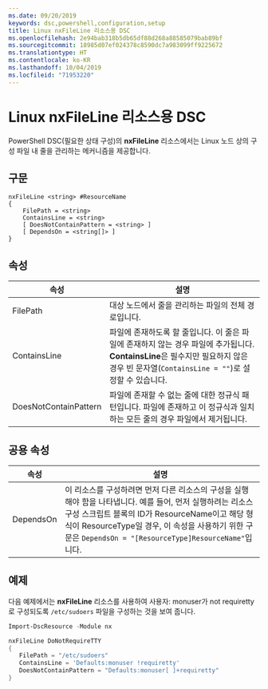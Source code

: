```yaml
---
ms.date: 09/20/2019
keywords: dsc,powershell,configuration,setup
title: Linux nxFileLine 리소스용 DSC
ms.openlocfilehash: 2e94bab318b5db65df88d268a88585079bab89bf
ms.sourcegitcommit: 18985d07ef024378c8590dc7a983099ff9225672
ms.translationtype: HT
ms.contentlocale: ko-KR
ms.lasthandoff: 10/04/2019
ms.locfileid: "71953220"
---
```

# <a name="dsc-for-linux-nxfileline-resource"></a>Linux nxFileLine 리소스용 DSC

PowerShell DSC(필요한 상태 구성)의 **nxFileLine** 리소스에서는 Linux 노드 상의 구성 파일 내 줄을 관리하는 메커니즘을 제공합니다.

## <a name="syntax"></a>구문

```Syntax
nxFileLine <string> #ResourceName
{
    FilePath = <string>
    ContainsLine = <string>
    [ DoesNotContainPattern = <string> ]
    [ DependsOn = <string[]> ]
}
```

## <a name="properties"></a>속성

|속성 |설명 |
|---|---|
|FilePath |대상 노드에서 줄을 관리하는 파일의 전체 경로입니다. |
|ContainsLine |파일에 존재하도록 할 줄입니다. 이 줄은 파일에 존재하지 않는 경우 파일에 추가됩니다. **ContainsLine**은 필수지만 필요하지 않은 경우 빈 문자열(`ContainsLine = ""`)로 설정할 수 있습니다. |
|DoesNotContainPattern |파일에 존재할 수 없는 줄에 대한 정규식 패턴입니다. 파일에 존재하고 이 정규식과 일치하는 모든 줄의 경우 파일에서 제거됩니다. |

## <a name="common-properties"></a>공용 속성

|속성 |설명 |
|---|---|
|DependsOn |이 리소스를 구성하려면 먼저 다른 리소스의 구성을 실행해야 함을 나타냅니다. 예를 들어, 먼저 실행하려는 리소스 구성 스크립트 블록의 ID가 ResourceName이고 해당 형식이 ResourceType일 경우, 이 속성을 사용하기 위한 구문은 `DependsOn = "[ResourceType]ResourceName"`입니다. |

## <a name="example"></a>예제

다음 예제에서는 **nxFileLine** 리소스를 사용하여 사용자: monuser가 not requiretty로 구성되도록 `/etc/sudoers` 파일을 구성하는 것을 보여 줍니다.

```powershell
Import-DscResource -Module nx

nxFileLine DoNotRequireTTY
{
   FilePath = "/etc/sudoers"
   ContainsLine = 'Defaults:monuser !requiretty'
   DoesNotContainPattern = "Defaults:monuser[ ]+requiretty"
}
```